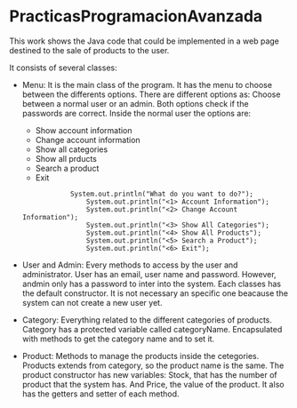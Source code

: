 # PracticasProgramacionAvanzada

This work shows the Java code that could be implemented in a web page destined to the sale of products to the user.

It consists of several classes:
- Menu: It is the main class of the program. It has the menu to choose between the differents options.
  There are different options as:
  Choose between a normal user or an admin. Both options check if the passwords are correct. Inside the normal user the options are:
    - Show account information
    - Change account information
    - Show all categories
    - Show all prducts
    - Search a product
    - Exit
    ```
    			System.out.println("What do you want to do?");
					System.out.println("<1> Account Information");
					System.out.println("<2> Change Account Information");
					System.out.println("<3> Show All Categories");
					System.out.println("<4> Show All Products");
					System.out.println("<5> Search a Product");
					System.out.println("<6> Exit");
    ```
    
    
- User and Admin: Every methods to access by the user and administrator.
  User has an email, user name and password. However, andmin only has a password to inter into the system.
  Each classes has the default constructor. It is not necessary an specific one beacause the system can not create a new user yet.
- Category: Everything related to the different categories of products.
  Category has a protected variable called categoryName. Encapsulated with methods to get the category name and to set it.
- Product: Methods to manage the products inside the cetegories.
  Products extends from category, so the product name is the same.
  The product constructor has new variables: Stock, that has the number of product that the system has. And Price, the value of the product.
  It also has the getters and setter of each method.
